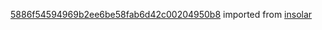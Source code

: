 [5886f54594969b2ee6be58fab6d42c00204950b8](https://github.com/insolar/insolar/commit/5886f54594969b2ee6be58fab6d42c00204950b8) imported from [insolar](https://github.com/insolar/insolar)
